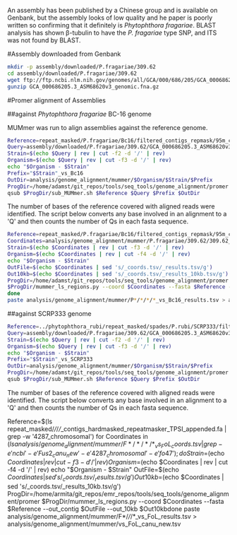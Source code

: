 An assembly has been published by a Chinese group and is available on Genbank, but the assembly looks of low quality and he paper is poorly written so confirming that it definitely is _Phytophthora fragariae_. BLAST analysis has shown β-tubulin to have the _P. fragariae_ type SNP, and ITS was not found by BLAST.

#Assembly downloaded from Genbank

```bash
mkdir -p assembly/downloaded/P.fragariae/309.62
cd assembly/downloaded/P.fragariae/309.62
wget ftp://ftp.ncbi.nlm.nih.gov/genomes/all/GCA/000/686/205/GCA_000686205.3_ASM68620v3/GCA_000686205.3_ASM68620v3_genomic.fna.gz
gunzip GCA_000686205.3_ASM68620v3_genomic.fna.gz
```

#Promer alignment of Assemblies

##against _Phytophthora fragariae_ BC-16 genome

MUMmer was run to align assemblies against the reference genome.

```bash
Reference=repeat_masked/P.fragariae/Bc16/filtered_contigs_repmask/95m_contigs_softmasked_repeatmasker_TPSI_appended.fa
Query=assembly/downloaded/P.fragariae/309.62/GCA_000686205.3_ASM68620v3_genomic.fna
Strain=$(echo $Query | rev | cut -f2 -d '/' | rev)
Organism=$(echo $Query | rev | cut -f3 -d '/' | rev)
echo "$Organism - $Strain"
Prefix="$Strain"_vs_Bc16
OutDir=analysis/genome_alignment/mummer/$Organism/$Strain/$Prefix
ProgDir=/home/adamst/git_repos/tools/seq_tools/genome_alignment/promer
qsub $ProgDir/sub_MUMmer.sh $Reference $Query $Prefix $OutDir
```

The number of bases of the reference covered with aligned reads were identified. The script below converts any base involved in an alignment to a 'Q' and then counts the number of Qs in each fasta sequence.

```bash
Reference=repeat_masked/P.fragariae/Bc16/filtered_contigs_repmask/95m_contigs_softmasked_repeatmasker_TPSI_appended.fa
Coordinates=analysis/genome_alignment/mummer/P.fragariae/309.62/309.62_vs_Bc16/*_vs_Bc16_coords.tsv
Strain=$(echo $Coordinates | rev | cut -f3 -d '/' | rev)
Organism=$(echo $Coordinates | rev | cut -f4 -d '/' | rev)
echo "$Organism - $Strain"
OutFile=$(echo $Coordinates | sed 's/_coords.tsv/_results.tsv/g')
Out10kb=$(echo $Coordinates | sed 's/_coords.tsv/_results_10kb.tsv/g')
ProgDir=/home/adamst/git_repos/tools/seq_tools/genome_alignment/promer
$ProgDir/mummer_ls_regions.py --coord $Coordinates --fasta $Reference --out_contig $OutFile --out_10kb $Out10kb
done
paste analysis/genome_alignment/mummer/P*/*/*/*_vs_Bc16_results.tsv > analysis/genome_alignment/mummer/vs_Bc16_new.tsv
```

##against SCRP333 genome

```bash
Reference=../phytophthora_rubi/repeat_masked/spades/P.rubi/SCRP333/filtered_contigs_repmask/SCRP333_contigs_softmasked_repeatmasker_TPSI_appended.fa
Query=assembly/downloaded/P.fragariae/309.62/GCA_000686205.3_ASM68620v3_genomic.fna
Strain=$(echo $Query | rev | cut -f2 -d '/' | rev)
Organism=$(echo $Query | rev | cut -f3 -d '/' | rev)
echo "$Organism - $Strain"
Prefix="$Strain"_vs_SCRP333
OutDir=analysis/genome_alignment/mummer/$Organism/$Strain/$Prefix
ProgDir=/home/adamst/git_repos/tools/seq_tools/genome_alignment/promer
qsub $ProgDir/sub_MUMmer.sh $Reference $Query $Prefix $OutDir
```

The number of bases of the reference covered with aligned reads were identified. The script below converts any base involved in an alignment to a 'Q' and then counts the number of Qs in each fasta sequence.


Reference=$(ls repeat_masked/*/*/*/*_contigs_hardmasked_repeatmasker_TPSI_appended.fa | grep -w '4287_chromosomal')
for Coordinates in $(ls analysis/genome_alignment/mummer/F*/*/*/*_vs_FoL_coords.tsv | grep -e 'ncbi' -e 'Fus2_canu_new' -e '4287_chromosomal' -e 'fo47'); do
  Strain=$(echo $Coordinates | rev | cut -f3 -d '/' | rev)
  Organism=$(echo $Coordinates | rev | cut -f4 -d '/' | rev)
  echo "$Organism - $Strain"
  OutFile=$(echo $Coordinates | sed 's/_coords.tsv/_results.tsv/g')
  Out10kb=$(echo $Coordinates | sed 's/_coords.tsv/_results_10kb.tsv/g')
  ProgDir=/home/armita/git_repos/emr_repos/tools/seq_tools/genome_alignment/promer
  $ProgDir/mummer_ls_regions.py --coord $Coordinates --fasta $Reference --out_contig $OutFile --out_10kb $Out10kbdone
paste analysis/genome_alignment/mummer/F*/*/*/*_vs_FoL_results.tsv > analysis/genome_alignment/mummer/vs_FoL_canu_new.tsv
